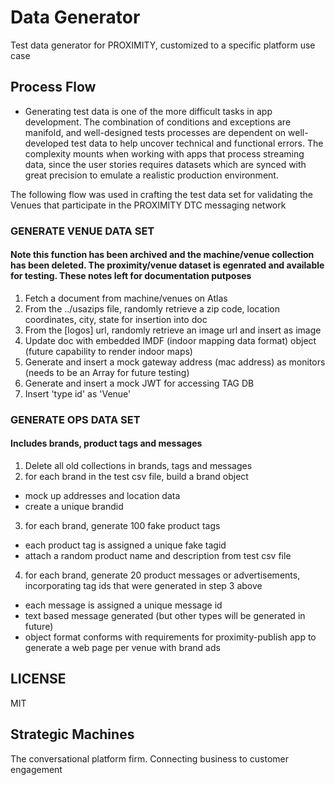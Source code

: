 # Data Generator

Test data generator for PROXIMITY, customized to a specific platform use case

## Process Flow

* Generating test data is one of the more difficult tasks in app development. The combination of conditions and exceptions are manifold, and well-designed tests processes are dependent on well-developed test data to help uncover technical and functional errors. The complexity mounts when working with apps that process streaming data, since the user stories requires datasets which are synced with great precision to emulate a realistic production environment.

The following flow was used in crafting the test data set for validating the Venues that participate in the PROXIMITY DTC messaging network

### GENERATE VENUE DATA SET
#### Note this function has been archived and the machine/venue collection has been deleted. The proximity/venue dataset is egenrated and available for testing. These notes left for documentation putposes
1. Fetch a document from machine/venues on Atlas
2. From the ../usazips file, randomly retrieve a zip code, location coordinates, city, state for insertion into doc
3. From the [logos] url, randomly retrieve an image url and insert as image
4. Update doc with embedded IMDF (indoor mapping data format) object (future capability to render indoor maps)
5. Generate and insert a mock gateway address (mac address) as monitors (needs to be an Array for future testing)
6. Generate and insert a mock JWT for accessing TAG DB
7. Insert 'type id' as 'Venue'

### GENERATE OPS DATA SET
#### Includes brands, product tags and messages
1. Delete all old collections in brands, tags and messages
2. for each brand in the test csv file, build a brand object
- mock up addresses and location data
- create a unique brandid 
3. for each brand, generate 100 fake product tags
- each product tag is assigned a unique fake tagid
- attach a random product name and description from test csv file
4. for each brand, generate 20 product messages or advertisements, incorporating tag ids that were generated in step 3 above 
- each message is assigned a unique message id
- text based message generated (but other types will be generated in future)
- object format conforms with requirements for proximity-publish app to generate a web page per venue with brand ads

## LICENSE
MIT


## Strategic Machines
The conversational platform firm. Connecting business to customer engagement